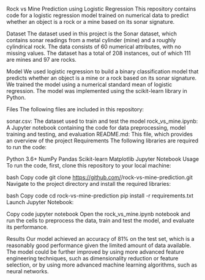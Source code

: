 Rock vs Mine Prediction using Logistic Regression
This repository contains code for a logistic regression model trained on numerical data to predict whether an object is a rock or a mine based on its sonar signature.

Dataset
The dataset used in this project is the Sonar dataset, which contains sonar readings from a metal cylinder (mine) and a roughly cylindrical rock. The data consists of 60 numerical attributes, with no missing values. The dataset has a total of 208 instances, out of which 111 are mines and 97 are rocks.

Model
We used logistic regression to build a binary classification model that predicts whether an object is a mine or a rock based on its sonar signature. We trained the model using a numerical standard mean of logistic regression. The model was implemented using the scikit-learn library in Python.

Files
The following files are included in this repository:

sonar.csv: The dataset used to train and test the model
rock_vs_mine.ipynb: A Jupyter notebook containing the code for data preprocessing, model training and testing, and evaluation
README.md: This file, which provides an overview of the project
Requirements
The following libraries are required to run the code:

Python 3.6+
NumPy
Pandas
Scikit-learn
Matplotlib
Jupyter Notebook
Usage
To run the code, first, clone this repository to your local machine:

bash
Copy code
git clone https://github.com/<username>/rock-vs-mine-prediction.git
Navigate to the project directory and install the required libraries:

bash
Copy code
cd rock-vs-mine-prediction
pip install -r requirements.txt
Launch Jupyter Notebook:

Copy code
jupyter notebook
Open the rock_vs_mine.ipynb notebook and run the cells to preprocess the data, train and test the model, and evaluate its performance.

Results
Our model achieved an accuracy of 81% on the test set, which is a reasonably good performance given the limited amount of data available. The model could be further improved by using more advanced feature engineering techniques, such as dimensionality reduction or feature selection, or by using more advanced machine learning algorithms, such as neural networks.
